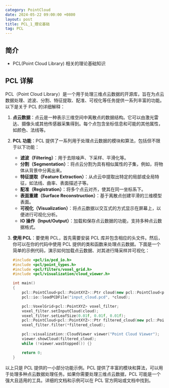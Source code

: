 ```yaml
---
category: PointCloud
date: 2024-05-22 09:00:00 +0800
layout: post
title: PCL_1_理论基础
tag: PCL
---
```

## 简介

+ PCL(Point Cloud Library) 相关的理论基础知识

<!--more-->

## PCL 详解

PCL（Point Cloud Library）是一个用于处理三维点云数据的开源库，旨在为点云数据处理、滤波、分割、特征提取、配准、可视化等任务提供一系列丰富的功能。以下是关于 PCL 的详细解释：

1. **点云数据**：点云是一种表示三维空间中离散点的数据结构。它可以由激光雷达、摄像头或其他传感器采集得到。每个点包含坐标信息和可能的其他属性，如颜色、法线等。

2. **PCL 功能**：PCL 提供了一系列用于处理点云数据的模块和算法，包括但不限于以下功能：

   - **滤波（Filtering）**：用于去除噪声、下采样、平滑化等。
   - **分割（Segmentation）**：将点云分割为具有相似属性的子集，例如，将物体从背景中分离出来。
   - **特征提取（Feature Extraction）**：从点云中提取出特定的局部或全局特征，如法线、曲率、表面描述子等。
   - **配准（Registration）**：将多个点云对齐，使其在同一坐标系下。
   - **表面重建（Surface Reconstruction）**：基于离散点创建平滑的三维模型表面。
   - **可视化（Visualization）**：将点云数据以交互式的方式显示在屏幕上，以便进行可视化分析。
   - **IO 操作（Input/Output）**：加载和保存点云数据的功能，支持多种点云数据格式。

3. **使用 PCL**：要使用 PCL，首先需要安装 PCL 库并包含相应的头文件。然后，你可以在你的代码中使用 PCL 提供的类和函数来处理点云数据。下面是一个简单的示例代码，演示如何加载点云数据、对其进行降采样并可视化：

   ```cpp
   #include <pcl/io/pcd_io.h>
   #include <pcl/point_types.h>
   #include <pcl/filters/voxel_grid.h>
   #include <pcl/visualization/cloud_viewer.h>

   int main()
   {
       pcl::PointCloud<pcl::PointXYZ>::Ptr cloud(new pcl::PointCloud<pcl::PointXYZ>);
       pcl::io::loadPCDFile("input_cloud.pcd", *cloud);

       pcl::VoxelGrid<pcl::PointXYZ> voxel_filter;
       voxel_filter.setInputCloud(cloud);
       voxel_filter.setLeafSize(0.01f, 0.01f, 0.01f);
       pcl::PointCloud<pcl::PointXYZ>::Ptr filtered_cloud(new pcl::PointCloud<pcl::PointXYZ>);
       voxel_filter.filter(*filtered_cloud);

       pcl::visualization::CloudViewer viewer("Point Cloud Viewer");
       viewer.showCloud(filtered_cloud);
       while (!viewer.wasStopped()) {}

       return 0;
   }
   ```

以上只是 PCL 提供的一小部分功能示例。PCL 提供了丰富的模块和算法，可以用于处理多种点云数据处理任务。如果你需要处理三维点云数据，PCL 可能是一个强大且适用的工具。详细的文档和示例可以在 PCL 官方网站或文档中找到。